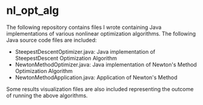 # nl_opt_alg
The following repository contains files I wrote containing Java implementations of various nonlinear optimization algorithms.
The following Java source code files are included:
- SteepestDescentOptimizer.java: Java implementation of SteepestDescent Optimization Algorithm
- NewtonMethodOptimizer.java: Java implementation of Newton's Method Optimization Algorithm
- NewtonMethodApplication.java: Application of Newton's Method 

Some results visualization files are also included representing the outcome of running the above algorithms.  



